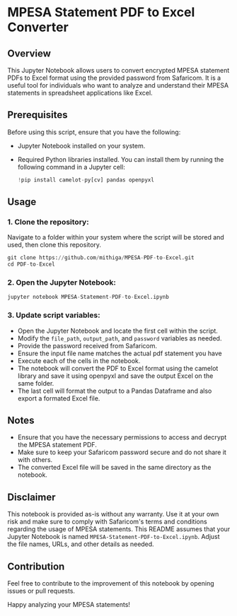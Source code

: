 # MPESA Statement PDF to Excel Converter

## Overview

This Jupyter Notebook allows users to convert encrypted MPESA statement PDFs to Excel format using the provided password from Safaricom. It is a useful tool for individuals who want to analyze and understand their MPESA statements in spreadsheet applications like Excel.

## Prerequisites

Before using this script, ensure that you have the following:

- Jupyter Notebook installed on your system.
- Required Python libraries installed. You can install them by running the following command in a Jupyter cell:

  ```python
  !pip install camelot-py[cv] pandas openpyxl
## Usage
### 1. Clone the repository:
Navigate to a folder within your system where the script will be stored and used, then clone this repository.

  ```python
git clone https://github.com/mithiga/MPESA-PDF-to-Excel.git
cd PDF-to-Excel
```
### 2. Open the Jupyter Notebook:
 ```python
jupyter notebook MPESA-Statement-PDF-to-Excel.ipynb
```
### 3. Update script variables:
- Open the Jupyter Notebook and locate the first cell within the script.
- Modify the `file_path`, `output_path`, and `password` variables as needed.
- Provide the password received from Safaricom.
- Ensure the input file name matches the actual pdf statement you have
- Execute each of the cells in the notebook.
- The notebook will convert the PDF to Excel format using the camelot library and save it using openpyxl and save the output Excel on the same folder.
- The last cell will format the output to a Pandas Dataframe and also export a formated Excel file.

## Notes
- Ensure that you have the necessary permissions to access and decrypt the MPESA statement PDF.
- Make sure to keep your Safaricom password secure and do not share it with others.
- The converted Excel file will be saved in the same directory as the notebook.

## Disclaimer
This notebook is provided as-is without any warranty. Use it at your own risk and make sure to comply with Safaricom's terms and conditions regarding the usage of MPESA statements.
This README assumes that your Jupyter Notebook is named `MPESA-Statement-PDF-to-Excel.ipynb`. Adjust the file names, URLs, and other details as needed.

## Contribution
Feel free to contribute to the improvement of this notebook by opening issues or pull requests.

Happy analyzing your MPESA statements!
